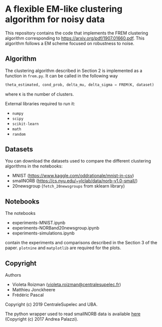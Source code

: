 # A flexible EM-like clustering algorithm for noisy data

This repository contains the code that implements the FREM clustering algorithm corresponding to https://arxiv.org/pdf/1907.01660.pdf. This algorithm follows a EM scheme focused on robustness to noise.

## Algorithm

The clustering algorithm described in Section 2 is implemented as a function in `frem.py`. It can be called in the following way

```python
theta_estimated, cond_prob, delta_mu, delta_sigma = FREM(K, dataset)
```
where `K` is the number of clusters.

External libraries required to run it:

- `numpy`
- `scipy`
- `scikit-learn`
- `math`
- `random`

## Datasets

You can download the datasets used to compare the different clustering algorithms in the notebooks:

- MNIST (https://www.kaggle.com/oddrationale/mnist-in-csv)
- smallNORB (https://cs.nyu.edu/~ylclab/data/norb-v1.0-small/)
- 20newsgroup (`fetch_20newsgroups` from sklearn library)

## Notebooks

The notebooks

- experiments-MNIST.ipynb
- experiments-NORBand20newsgroup.ipynb
- experiments-simulations.ipynb

contain the experiments and comparisons described in the Section 3 of the paper. `plotnine` and `matplotlib` are required for the plots.

## Copyright

Authors

- Violeta Roizman (violeta.roizman@centralesupelec.fr)
- Matthieu Jonckheere
- Frédéric Pascal

Copyright (c) 2019 CentraleSupelec and UBA.

The python wrapper used to read smallNORB data is available [here](https://github.com/ndrplz/small_norb) (Copyright (c) 2017 Andrea Palazzi).
